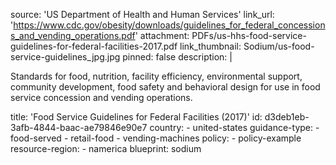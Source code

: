 source: 'US Department of Health and Human Services'
link_url: 'https://www.cdc.gov/obesity/downloads/guidelines_for_federal_concessions_and_vending_operations.pdf'
attachment: PDFs/us-hhs-food-service-guidelines-for-federal-facilities-2017.pdf
link_thumbnail: Sodium/us-food-service-guidelines_jpg.jpg
pinned: false
description: |
  <p>Standards for food, nutrition, facility efficiency, environmental support, community development, food safety and behavioral design for use in food service concession and vending operations.
  </p>
title: 'Food Service Guidelines for Federal Facilities (2017)'
id: d3deb1eb-3afb-4844-baac-ae79846e90e7
country:
  - united-states
guidance-type:
  - food-served
  - retail-food
  - vending-machines
policy:
  - policy-example
resource-region:
  - namerica
blueprint: sodium
